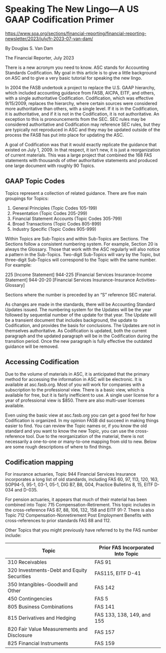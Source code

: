 # Speaking The New Lingo—A US GAAP Codification Primer
https://www.soa.org/sections/financial-reporting/financial-reporting-newsletter/2023/july/fr-2023-07-van-dam/

By Douglas S. Van Dam

The Financial Reporter, July 2023

There is a new acronym you need to know. ASC stands for Accounting Standards Codification. My goal in this article is to give a little background on ASC and to give a very basic tutorial for speaking the new lingo.

In 2004 the FASB undertook a project to replace the U.S. GAAP hierarchy, which included accounting guidance from FASB, AICPA, EITF, and others, with a single authoritative Codification. Codification, which was effective 9/15/2009, replaces the hierarchy, where certain sources were considered more authoritative than others, with a single level. If it is in the Codification, it is authoritative, and if it is not in the Codification, it is not authoritative. An exception to this is pronouncements from the SEC. SEC rules may be considered authoritative and Codification may reference SEC rules, but they are typically not reproduced in ASC and they may be updated outside of the process the FASB has put into place for updating the ASC.

A goal of Codification was that it would exactly replicate the guidance that existed on July 1, 2009. In that respect, it isn’t new, it is just a reorganization of current materials. This was a large project that combined the 168 FAS statements with thousands of other authoritative statements and produced one large document with roughly 90 Topics.

## GAAP Topic Codes
Topics represent a collection of related guidance. There are five main groupings for Topics:

1. General Principles (Topic Codes 105-199)
2. Presentation (Topic Codes 205-299)
3. Financial Statement Accounts (Topic Codes 305-799)
4. Broad Transactions (Topic Codes 805-899)
5. Industry Specific (Topic Codes 905-999)

Within Topics are Sub-Topics and within Sub-Topics are Sections. The Sections follow a consistent numbering system. For example, Section 20 is always the Glossary. Those that work with the ASC regularly will also notice a pattern in the Sub-Topics. Two-digit Sub-Topics will vary by the Topic, but three-digit Sub-Topics will correspond to the Topic with the same number. For example:

225 [Income Statement]
944-225 [Financial Services Insurance-Income Statement]
944-20-20 [Financial Services Insurance-Insurance Activities-Glossary]

Sections where the number is preceded by an “S” reference SEC material.

As changes are made in the standards, there will be Accounting Standard Updates issued. The numbering system for the Updates will be the year followed by sequential number of the update for that year. The Update will be a transient document that includes background, the update to Codification, and provides the basis for conclusions. The Updates are not in themselves authoritative. As Codification is updated, both the current paragraph and the updated paragraph will be in the Codification during the transition period. Once the new paragraph is fully effective the outdated guidance will be removed.

## Accessing Codification
Due to the volume of materials in ASC, it is anticipated that the primary method for accessing the information in ASC will be electronic. It is available at asc.fasb.org. Most of you will work for companies with a subscription to the professional view. There is a basic view, which is available for free, but it is fairly inefficient to use. A single user license for a year of professional view is $850. There are also multi-user licenses available.

Even using the basic view at asc.fasb.org you can get a good feel for how Codification is organized. In my opinion FASB did succeed in making things easier to find. You can review the Topic names or, if you know the old standard and you want to know the new Topic, you can use the cross-reference tool. Due to the reorganization of the material, there is not necessarily a one-to-one or many-to-one mapping from old to new. Below are some rough descriptions of where to find things.

## Codification mapping
For insurance actuaries, Topic 944 Financial Services Insurance incorporates a long list of old standards, including FAS 60, 97, 113, 120, 163, SOP94-5, 95-1, 03-1, 05-1, DIG B7, B8, G04, Practice Bulletins 8, 15, EITF D-034 and D-035.

For pension actuaries, it appears that much of their material has been combined into Topic 715 Compensation-Retirement. This topic includes in the cross-reference FAS 87, 88, 106, 132, 158 and EITF 91-7. There is also Topic 712 Compensation-Nonretirement Post Employment Benefits with cross-references to prior standards FAS 88 and 112.

Other Topics that you might previously have referred to by the FAS number include:

|Topic| Prior FAS Incorporated Into Topic|
|---|---|
|310 Receivables|FAS 91|
|320 Investments-Debt and Equity Securities|FAS115, EITF D-41|
|350 Intangibles-Goodwill and Other|FAS 142|
|450 Contingencies|FAS 5|
|805 Business Combinations|FAS 141|
|815 Derivatives and Hedging|FAS 133, 138, 149, and 155|
|820 Fair Value Measurements and Disclosure|FAS 157|
|825 Financial Instruments|FAS 159|